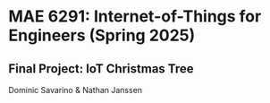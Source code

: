 # MAE 6291: Internet-of-Things for Engineers (Spring 2025)
## Final Project: IoT Christmas Tree

Dominic Savarino & Nathan Janssen
